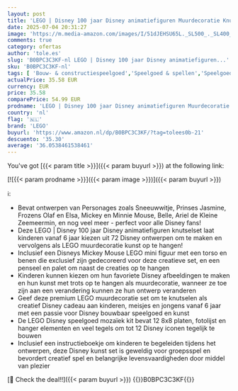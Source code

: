 ```yaml
---
layout: post
title: 'LEGO | Disney 100 jaar Disney animatiefiguren Muurdecoratie Knutselset met 72 Mozaïek Ontwerpen om te Knutselen en Exclusieve Mickey Mouse Figuur  Bouwbaar Speelgoed voor Kinderen  Cadeau-Idee 43221'
date: 2025-07-04 20:31:27
image: 'https://m.media-amazon.com/images/I/51dJEHSU65L._SL500_._SL400_.jpg'
comments: true
category: ofertas
author: 'tole.es'
slug: 'B0BPC3C3KF-nl LEGO | Disney 100 jaar Disney animatiefiguren...'
sku: 'B0BPC3C3KF-nl'
tags: [ 'Bouw- & constructiespeelgoed','Speelgoed & spellen','Speelgoedbouwsets','lego','🇳🇱', ]
actualPrice: 35.58 EUR
currency: EUR
price: 35.58
comparePrice: 54.99 EUR
prodname: 'LEGO | Disney 100 jaar Disney animatiefiguren Muurdecoratie Knutselset met 72 Mozaïek Ontwerpen om te Knutselen en Exclusieve Mickey Mouse Figuur  Bouwbaar Speelgoed voor Kinderen  Cadeau-Idee 43221'
country: 'nl'
flag: '🇳🇱'
brand: 'LEGO'
buyurl: 'https://www.amazon.nl/dp/B0BPC3C3KF/?tag=tolees0b-21'
descuento: '35.30'
average: '36.0538461538461'
---
```


You've got [{{< param title >}}]({{< param buyurl >}}) at the following link:

[![{{< param prodname >}}]({{< param image >}})]({{< param buyurl >}})

ℹ️:

- Bevat ontwerpen van Personages zoals Sneeuwwitje, Prinses Jasmine, Frozens Olaf en Elsa, Mickey en Minnie Mouse, Belle, Ariel de Kleine Zeemeermin, en nog veel meer - perfect voor alle Disney fans!
- Deze LEGO | Disney 100 jaar Disney animatiefiguren knutselset laat kinderen vanaf 6 jaar kiezen uit 72 Disney ontwerpen om te maken en vervolgens als LEGO muurdecoratie kunst op te hangen!
- Inclusief een Disneys Mickey Mouse LEGO mini figuur met een torso en benen die exclusief zijn gedecoreerd voor deze creatieve set, en een penseel en palet om naast de creaties op te hangen
- Kinderen kunnen kiezen om hun favoriete Disney afbeeldingen te maken en hun kunst met trots op te hangen als muurdecoratie, wanneer ze toe zijn aan een verandering kunnen ze hun ontwerp veranderen
- Geef deze premium LEGO muurdecoratie set om te knutselen als creatief Disney cadeau aan kinderen, meisjes en jongens vanaf 6 jaar met een passie voor Disney bouwbaar speelgoed en kunst
- De LEGO Disney speelgoed mozaïek kit bevat 12 8x8 platen, fotolijst en hanger elementen en veel tegels om tot 12 Disney iconen tegelijk te bouwen
- Inclusief een instructieboekje om kinderen te begeleiden tijdens het ontwerpen, deze Disney kunst set is geweldig voor groepsspel en bevordert creatief spel en belangrijke levensvaardigheden door middel van plezier

[🛒 Check the deal!!]({{< param buyurl >}})
{{<world>}}B0BPC3C3KF{{</world>}}
